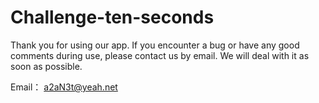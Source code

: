 # Challenge-ten-seconds
Thank you for using our app. If you encounter a bug or have any good comments during use, please contact us by email. We will deal with it as soon as possible.

Email： a2aN3t@yeah.net
